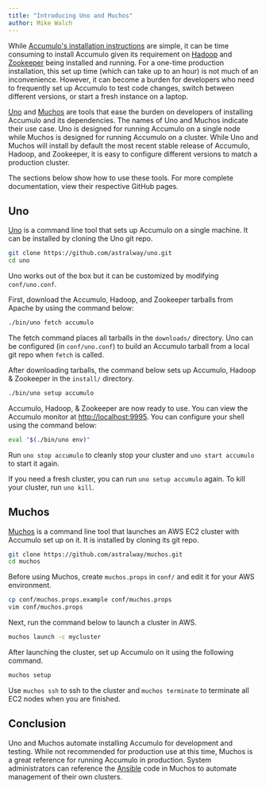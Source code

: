 ```yaml
---
title: "Introducing Uno and Muchos"
author: Mike Walch
---
```


While [Accumulo's installation instructions][install] are simple, it can be time consuming to install Accumulo
given its requirement on [Hadoop] and [Zookeeper] being installed and running. For a one-time production
installation, this set up time (which can take up to an hour) is not much of an inconvenience. However, it can become a burden
for developers who need to frequently set up Accumulo to test code changes, switch between different
versions, or start a fresh instance on a laptop.

[Uno] and [Muchos] are tools that ease the burden on developers of installing Accumulo and its dependencies.
The names of Uno and Muchos indicate their use case. Uno is designed for running Accumulo on a single node
while Muchos is designed for running Accumulo on a cluster. While Uno and Muchos will install by default the most
recent stable release of Accumulo, Hadoop, and Zookeeper, it is easy to configure different versions to
match a production cluster.

The sections below show how to use these tools. For more complete documentation, view their respective GitHub
pages.

## Uno

[Uno] is a command line tool that sets up Accumulo on a single machine. It can be installed by cloning the
Uno git repo.

```bash
git clone https://github.com/astralway/uno.git
cd uno
```

Uno works out of the box but it can be customized by modifying `conf/uno.conf`.

First, download the Accumulo, Hadoop, and Zookeeper tarballs from Apache by using the command below:

```bash
./bin/uno fetch accumulo
```

The fetch command places all tarballs in the `downloads/` directory. Uno can be configured (in `conf/uno.conf`)
to build an Accumulo tarball from a local git repo when `fetch` is called.

After downloading tarballs, the command below sets up Accumulo, Hadoop & Zookeeper in the `install/` directory.

```bash
./bin/uno setup accumulo
```

Accumulo, Hadoop, & Zookeeper are now ready to use. You can view the Accumulo monitor at
[http://localhost:9995](http://localhost:9995). You can configure your shell using the command below:

```bash
eval "$(./bin/uno env)"
```

Run `uno stop accumulo` to cleanly stop your cluster and `uno start accumulo` to start it again.

If you need a fresh cluster, you can run `uno setup accumulo` again. To kill your cluster, run `uno kill`.

## Muchos

[Muchos] is a command line tool that launches an AWS EC2 cluster with Accumulo set up on it. It is installed by
cloning its git repo.

```bash
git clone https://github.com/astralway/muchos.git
cd muchos
```

Before using Muchos, create `muchos.props` in `conf/` and edit it for your AWS environment.

```bash
cp conf/muchos.props.example conf/muchos.props
vim conf/muchos.props
```

Next, run the command below to launch a cluster in AWS.

```bash
muchos launch -c mycluster
```

After launching the cluster, set up Accumulo on it using the following command.

```bash
muchos setup
```

Use `muchos ssh` to ssh to the cluster and `muchos terminate` to terminate all EC2 nodes when you are finished.

## Conclusion

Uno and Muchos automate installing Accumulo for development and testing. While not recommended for production
use at this time, Muchos is a great reference for running Accumulo in production. System administrators can
reference the [Ansible] code in Muchos to automate management of their own clusters.

[install]: https://github.com/apache/accumulo/blob/master/INSTALL.md
[Hadoop]: https://hadoop.apache.org/
[Zookeeper]: https://zookeeper.apache.org/
[Uno]: https://github.com/astralway/uno
[Muchos]: https://github.com/astralway/muchos
[Ansible]: https://www.ansible.com/
